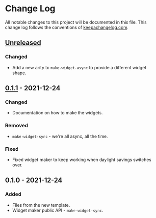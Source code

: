 # Change Log
All notable changes to this project will be documented in this file. This change log follows the conventions of [keepachangelog.com](http://keepachangelog.com/).

## [Unreleased]
### Changed
- Add a new arity to `make-widget-async` to provide a different widget shape.

## [0.1.1] - 2021-12-24
### Changed
- Documentation on how to make the widgets.

### Removed
- `make-widget-sync` - we're all async, all the time.

### Fixed
- Fixed widget maker to keep working when daylight savings switches over.

## 0.1.0 - 2021-12-24
### Added
- Files from the new template.
- Widget maker public API - `make-widget-sync`.

[Unreleased]: https://github.com/your-name/firstapi/compare/0.1.1...HEAD
[0.1.1]: https://github.com/your-name/firstapi/compare/0.1.0...0.1.1

